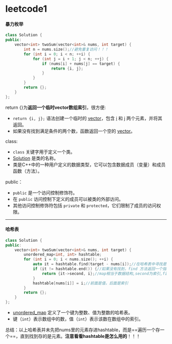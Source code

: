 # leetcode1

#### 暴力枚举

```cpp
class Solution {
public:
    vector<int> twoSum(vector<int>& nums, int target) {
        int n = nums.size();//避免重复访问！！！
        for (int i = 0; i < n; ++i) {
            for (int j = i + 1; j < n; ++j) {
                if (nums[i] + nums[j] == target) {
                    return {i, j};
                }
            }
        }
        return {};
    }
};
```

return {}为**返回一个临时vector数组索引**，很方便:

- `return {i, j};` 语法创建一个临时的 [vector](vscode-file://vscode-app/usr/share/code/resources/app/out/vs/code/electron-sandbox/workbench/workbench.html)，包含 [i](vscode-file://vscode-app/usr/share/code/resources/app/out/vs/code/electron-sandbox/workbench/workbench.html) 和 [j](vscode-file://vscode-app/usr/share/code/resources/app/out/vs/code/electron-sandbox/workbench/workbench.html) 两个元素，并将其返回。
- 如果没有找到满足条件的两个数，函数返回一个空的 [vector](vscode-file://vscode-app/usr/share/code/resources/app/out/vs/code/electron-sandbox/workbench/workbench.html)。

class:

- `class` 关键字用于定义一个类。
- [Solution](vscode-file://vscode-app/usr/share/code/resources/app/out/vs/code/electron-sandbox/workbench/workbench.html) 是类的名称。
- 类是C++中的一种用户定义的数据类型，它可以包含数据成员（变量）和成员函数（方法）。

public：

- `public` 是一个访问控制修饰符。
- 在 `public` 访问控制下定义的成员可以被类的外部访问。
- 其他访问控制修饰符包括 `private` 和 `protected`，它们限制了成员的访问权限。

---

#### 哈希表

```CPP
class Solution {
public:
    vector<int> twoSum(vector<int>& nums, int target) {
        unordered_map<int, int> hashtable;
        for (int i = 0; i < nums.size(); ++i) {
            auto it = hashtable.find(target - nums[i]);//在哈希表中寻找是否存在target-nums[i]
            if (it != hashtable.end()) {//如果没有找到，find 方法返回一个指向哈希表末尾的迭代器
                return {it->second, i};//map相当于数据结构,second为索引,first为值
            }
            hashtable[nums[i]] = i;//前面是值，后面是索引
        }
        return {};
    }
};
```



- [unordered_map](vscode-file://vscode-app/usr/share/code/resources/app/out/vs/code/electron-sandbox/workbench/workbench.html) 定义了一个键为整数、值为整数的哈希表。
- 键（`int`）表示数组中的数，值（`int`）表示该数在数组中的索引。

总结：以上哈希表并未先把nums里的元素存进hashtable，而是==遍历一个存一个==，直到找到存的是元素。**注意看看hashtable是怎么用的**！！！

